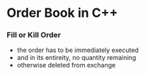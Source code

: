 # Order Book in C++

### Fill or Kill Order
- the order has to be immediately executed 
- and in its entireity, no quantity remaining
- otherwise deleted from exchange

